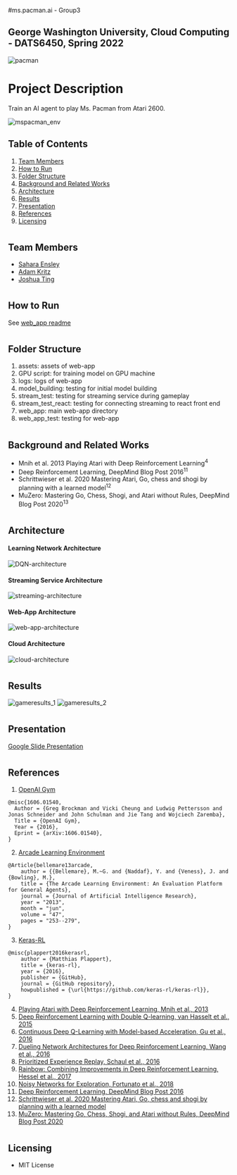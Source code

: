 #ms.pacman.ai - Group3
## George Washington University, Cloud Computing - DATS6450, Spring 2022

![pacman](https://github.com/justjoshtings/ms.pacman.ai/blob/main/assets/pacman_demo.gif)

# Project Description
Train an AI agent to play Ms. Pacman from Atari 2600.

![mspacman_env](https://github.com/justjoshtings/ms.pacman.ai/blob/main/assets/architecture/mspacman_environment.png)
## Table of Contents
1. [Team Members](#team_members)
2. [How to Run](#instructions)
3. [Folder Structure](#structure)
4. [Background and Related Works](#background)
5. [Architecture](#architecture)
6. [Results](#results)
7. [Presentation](#presentation)
8. [References](#references)
9. [Licensing](#license)

# <a name="team_members"></a>
## Team Members
* [Sahara Ensley](https://github.com/Saharae)
* [Adam Kritz](https://github.com/adamkritz)
* [Joshua Ting](https://github.com/justjoshtings)

# <a name="instructions"></a>
## How to Run
See [web_app readme](https://github.com/justjoshtings/ms.pacman.ai/blob/main/web_app/README.md)

# <a name="structure"></a>
## Folder Structure
1. assets: assets of web-app
2. GPU script: for training model on GPU machine
3. logs: logs of web-app
4. model_building: testing for initial model building
5. stream_test: testing for streaming service during gameplay
6. stream_test_react: testing for connecting streaming to react front end
7. web_app: main web-app directory
8. web_app_test: testing for web-app

# <a name="background"></a>
## Background and Related Works
* Mnih et al. 2013 Playing Atari with Deep Reinforcement Learning<sup>4</sup>
* Deep Reinforcement Learning, DeepMind Blog Post 2016<sup>11</sup>
* Schrittwieser et al. 2020 Mastering Atari, Go, chess and shogi by planning with a learned model<sup>12</sup>
* MuZero: Mastering Go, Chess, Shogi, and Atari without Rules, DeepMind Blog Post 2020<sup>13</sup>

# <a name="architecture"></a>
## Architecture

#### Learning Network Architecture
![DQN-architecture](https://github.com/justjoshtings/ms.pacman.ai/blob/main/assets/architecture/DQN_architecture.png)
#### Streaming Service Architecture
![streaming-architecture](https://github.com/justjoshtings/ms.pacman.ai/blob/main/assets/architecture/streaming_architecture.png)
#### Web-App Architecture
![web-app-architecture](https://github.com/justjoshtings/ms.pacman.ai/blob/main/assets/architecture/web_app_architecture.png)
#### Cloud Architecture
![cloud-architecture](https://github.com/justjoshtings/ms.pacman.ai/blob/main/assets/architecture/Cloud_architecture.png)
# <a name="results"></a>
## Results

![gameresults_1](https://github.com/justjoshtings/ms.pacman.ai/blob/main/assets/architecture/gameresults_1.png)
![gameresults_2](https://github.com/justjoshtings/ms.pacman.ai/blob/main/assets/architecture/gameresults_2.png)

# <a name="presentation"></a>
## Presentation
[Google Slide Presentation](https://docs.google.com/presentation/d/1lLTH2cRfMQij-Yyh8kd9iWwK3bEgYDN4M8Zy29MZSV8/edit?usp=sharing)
# <a name="references"></a>
## References
1. [OpenAI Gym](https://github.com/openai/gym)
```
@misc{1606.01540,
  Author = {Greg Brockman and Vicki Cheung and Ludwig Pettersson and Jonas Schneider and John Schulman and Jie Tang and Wojciech Zaremba},
  Title = {OpenAI Gym},
  Year = {2016},
  Eprint = {arXiv:1606.01540},
}
```
2. [Arcade Learning Environment](https://github.com/mgbellemare/Arcade-Learning-Environment)
```
@Article{bellemare13arcade,
    author = {{Bellemare}, M.~G. and {Naddaf}, Y. and {Veness}, J. and {Bowling}, M.},
    title = {The Arcade Learning Environment: An Evaluation Platform for General Agents},
    journal = {Journal of Artificial Intelligence Research},
    year = "2013",
    month = "jun",
    volume = "47",
    pages = "253--279",
}
```
3. [Keras-RL](https://github.com/keras-rl/keras-rl)
```
@misc{plappert2016kerasrl,
    author = {Matthias Plappert},
    title = {keras-rl},
    year = {2016},
    publisher = {GitHub},
    journal = {GitHub repository},
    howpublished = {\url{https://github.com/keras-rl/keras-rl}},
}
```
4. [Playing Atari with Deep Reinforcement Learning, Mnih et al., 2013](https://arxiv.org/abs/1312.5602)
5. [Deep Reinforcement Learning with Double Q-learning, van Hasselt et al., 2015](https://arxiv.org/abs/1509.06461)
6. [Continuous Deep Q-Learning with Model-based Acceleration, Gu et al., 2016](https://arxiv.org/abs/1603.00748)
7. [Dueling Network Architectures for Deep Reinforcement Learning, Wang et al., 2016](https://arxiv.org/abs/1511.06581)
8. [Prioritized Experience Replay, Schaul et al., 2016](https://arxiv.org/abs/1511.05952)
9. [Rainbow: Combining Improvements in Deep Reinforcement Learning, Hessel et al., 2017](https://arxiv.org/abs/1710.02298)
10. [Noisy Networks for Exploration, Fortunato et al., 2018](https://arxiv.org/abs/1706.10295)
11. [Deep Reinforcement Learning, DeepMind Blog Post 2016](https://deepmind.com/blog/article/deep-reinforcement-learning)
12. [Schrittwieser et al. 2020 Mastering Atari, Go, chess and shogi by planning with a learned model](https://www.nature.com/articles/s41586-020-03051-4.epdf?sharing_token=kTk-xTZpQOF8Ym8nTQK6EdRgN0jAjWel9jnR3ZoTv0PMSWGj38iNIyNOw_ooNp2BvzZ4nIcedo7GEXD7UmLqb0M_V_fop31mMY9VBBLNmGbm0K9jETKkZnJ9SgJ8Rwhp3ySvLuTcUr888puIYbngQ0fiMf45ZGDAQ7fUI66-u7Y%3D)
13. [MuZero: Mastering Go, Chess, Shogi, and Atari without Rules, DeepMind Blog Post 2020](https://deepmind.com/blog/article/muzero-mastering-go-chess-shogi-and-atari-without-rules)

# <a name="license"></a>
## Licensing
* MIT License
